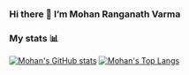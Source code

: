 ### Hi there 👋  I’m Mohan Ranganath Varma

### My stats 📊
[![Mohan's GitHub stats](https://github-readme-stats.vercel.app/api?username=Raphael-08&show_icons=true&hide=stars&theme=dark)][stats]
[![Mohan's Top Langs](https://github-readme-stats.vercel.app/api/top-langs/?username=Raphael-08&layout=compact&langs_count=6&hide=css,html,"JupyterNotebook"&theme=dark)][langs]

<!-- link references -->
[stats]: https://github.com/anuraghazra/github-readme-stats#github-stats-card
[langs]: https://github.com/anuraghazra/github-readme-stats#top-languages-card
